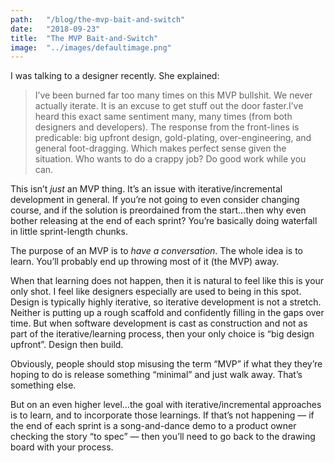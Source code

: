 ```yaml
---
path:	"/blog/the-mvp-bait-and-switch"
date:	"2018-09-23"
title:	"The MVP Bait-and-Switch"
image:	"../images/defaultimage.png"
---
```


I was talking to a designer recently. She explained:


> I’ve been burned far too many times on this MVP bullshit. We never actually iterate. It is an excuse to get stuff out the door faster.I’ve heard this exact same sentiment many, many times (from both designers and developers). The response from the front-lines is predicable: big upfront design, gold-plating, over-engineering, and general foot-dragging. Which makes perfect sense given the situation. Who wants to do a crappy job? Do good work while you can.

This isn’t *just* an MVP thing. It’s an issue with iterative/incremental development in general. If you’re not going to even consider changing course, and if the solution is preordained from the start…then why even bother releasing at the end of each sprint? You’re basically doing waterfall in little sprint-length chunks.

The purpose of an MVP is to *have a conversation*. The whole idea is to learn. You’ll probably end up throwing most of it (the MVP) away.

When that learning does not happen, then it is natural to feel like this is your only shot. I feel like designers especially are used to being in this spot. Design is typically highly iterative, so iterative development is not a stretch. Neither is putting up a rough scaffold and confidently filling in the gaps over time. But when software development is cast as construction and not as part of the iterative/learning process, then your only choice is “big design upfront”. Design then build.

Obviously, people should stop misusing the term “MVP” if what they they’re hoping to do is release something “minimal” and just walk away. That’s something else.

But on an even higher level…the goal with iterative/incremental approaches is to learn, and to incorporate those learnings. If that’s not happening — if the end of each sprint is a song-and-dance demo to a product owner checking the story “to spec” — then you’ll need to go back to the drawing board with your process.

